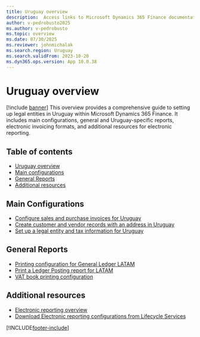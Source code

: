 ```yaml
---
title: Uruguay overview
description:  Access links to Microsoft Dynamics 365 Finance documentation resources for Uruguay directing to resources about legal entites, invoices, and records. 
author: v-pedrobusto2025
ms.author: v-pedrobusto
ms.topic: overview
ms.date: 07/30/2025
ms.reviewer: johnmichalak
ms.search.region: Uruguay
ms.search.validFrom: 2023-10-20
ms.dyn365.ops.version: App 10.0.38
---
```


# Uruguay overview

[!include [banner](../../includes/banner.md)]
This overview provides a comprehensive guide to setting up legal entities in Uruguay within Microsoft Dynamics 365 Finance. It includes main configurations, general and Uruguay-specific reports, electronic invoicing formats, and additional resources for electronic reporting.

## Table of contents
- [Uruguay overview](#uruguay-overview)
- [Main configurations](#main-configurations)
- [General Reports](#general-reports)
- [Additional resources](#additional-resources)

## Main Configurations
- [Configure sales and purchase invoices for Uruguay](ltm-configure-invoices-uruguay.md)
- [Create customer and vendor records with an address in Uruguay](ltm-create-customer-vendor-uruguay.md)
- [Set up a legal entity and tax information for Uruguay](ltm-set-up-legal-entity-tax-uruguay.md)
  

## General Reports
- [Printing configuration for General Ledger LATAM](ltm-general-ledger.md)
- [Print a Ledger Posting report for LATAM](ltm-ledger-posting-report.md)
- [VAT book printing configuration](ltm-vat-book.md)

## Additional resources

- [Electronic reporting overview](../../../fin-ops-core/dev-itpro/analytics/general-electronic-reporting.md)
- [Download Electronic reporting configurations from Lifecycle Services](../../../fin-ops-core/dev-itpro/analytics/download-electronic-reporting-configuration-lcs.md)

[!INCLUDE[footer-include](../../../includes/footer-banner.md)]
